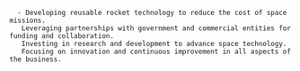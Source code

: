       - Developing reusable rocket technology to reduce the cost of space missions.
       Leveraging partnerships with government and commercial entities for funding and collaboration.
       Investing in research and development to advance space technology.
       Focusing on innovation and continuous improvement in all aspects of the business.



